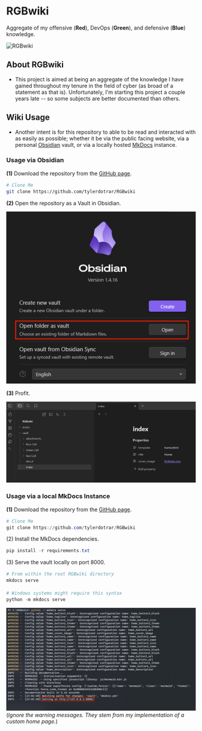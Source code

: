 # RGBwiki
Aggregate of my offensive (**Red**), DevOps (**Green**), and defensive (**Blue**) knowledge.

![RGBwiki](https://cdn.discordapp.com/attachments/855920119292362802/1163293288883830835/image.png?ex=653f0c4d&is=652c974d&hm=69650f4e7a5e12d1e3cd202621323803b24e060b1425dc07895e3d95aee62e87&)

## About RGBwiki

- This project is aimed at being an aggregate of the knowledge I have gained throughout my tenure in the field of cyber (as broad of a statement as that is).  Unfortunately, I'm starting this project a couple years late -- so some subjects are better documented than others.

## Wiki Usage

- Another intent is for this repository to able to be read and interacted with as easily as possible; whether it be via the public facing website, via a personal [Obsidian](https://obsidian.md/) vault, or via a locally hosted [MkDocs](https://www.mkdocs.org/) instance.

### Usage via Obsidian

**(1)** Download the repository from the [GitHub page](https://github.com/tylerdotrar/RGBwiki).

```bash
# Clone Me
git clone https://github.com/tylerdotrar/RGBwiki
```

**(2)** Open the repository as a Vault in Obsidian.

![](./vault/attachments/Pasted%20image%2020231014224324.png)

**(3)** Profit.

![](./vault/attachments/Pasted%20image%2020231015140025.png)

### Usage via a local MkDocs Instance

**(1)** Download the repository from the [GitHub page](https://github.com/tylerdotrar/RGBwiki).

```powershell
# Clone Me
git clone https://github.com/tylerdotrar/RGBwiki
```

(2) Install the MkDocs dependencies.

```powershell
pip install -r requirements.txt
```

(3) Serve the vault locally on port 8000.

```powershell
# From within the root RGBwiki directory
mkdocs serve

# Windows systems might require this syntax
python -m mkdocs serve
```

![](./vault/attachments/Pasted%20image%2020231014230226.png)
(*Ignore the warning messages.  They stem from my implementation of a custom home page.*)
